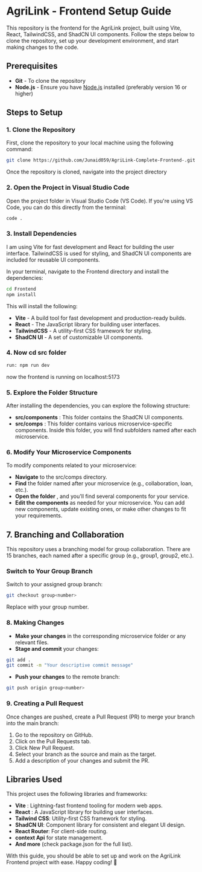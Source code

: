 # AgriLink - Frontend Setup Guide

This repository is the frontend for the AgriLink project, built using Vite, React, TailwindCSS, and ShadCN UI components. Follow the steps below to clone the repository, set up your development environment, and start making changes to the code.

## Prerequisites

- **Git** - To clone the repository
- **Node.js** - Ensure you have [Node.js](https://nodejs.org/) installed (preferably version 16 or higher)

## Steps to Setup

### 1. Clone the Repository

First, clone the repository to your local machine using the following command:

```bash
git clone https://github.com/Junaid059/AgriLink-Complete-Frontend-.git

```
Once the repository is cloned, navigate into the project directory

### 2. Open the Project in Visual Studio Code

Open the project folder in Visual Studio Code (VS Code). If you're using VS Code, you can do this directly from the terminal:

```bash
code .

```
### 3. Install Dependencies

I am using Vite for fast development and React for building the user interface. TailwindCSS is used for styling, and ShadCN UI components are included for reusable UI components.

In your terminal, navigate to the Frontend directory and install the dependencies:

```bash
cd Frontend
npm install

```
This will install the following:

- **Vite** - A build tool for fast development and production-ready builds.
- **React** - The JavaScript library for building user interfaces.
- **TailwindCSS** - A utility-first CSS framework for styling.
- **ShadCN UI** - A set of customizable UI components.


### 4. Now cd src folder 

```bash
run: npm run dev
```
now the frontend is running on localhost:5173

### 5. Explore the Folder Structure

After installing the dependencies, you can explore the following structure:

- **src/components** : This folder contains the ShadCN UI components.
- **src/comps** : This folder contains various microservice-specific components. Inside this folder, you will find subfolders named after each microservice.

### 6. Modify Your Microservice Components

To modify components related to your microservice:

- **Navigate** to the src/comps directory.
- **Find** the folder named after your microservice (e.g., collaboration, loan, etc.).
- **Open the folder** , and you'll find several components for your service.
- **Edit the components**  as needed for your microservice. You can add new components, update existing ones, or make other changes to fit your requirements.

## 7. Branching and Collaboration

This repository uses a branching model for group collaboration. There are 15 branches, each named after a specific group (e.g., group1, group2, etc.).

### Switch to Your Group Branch

Switch to your assigned group branch:

```bash 
git checkout group<number>

```

Replace <number> with your group number.

### 8. Making Changes

- **Make your changes** in the corresponding microservice folder or any relevant files.
- **Stage and commit**  your changes:

```bash
git add .
git commit -m "Your descriptive commit message"
```
- **Push your changes** to the remote branch:

```bash
git push origin group<number>
```

### 9. Creating a Pull Request

Once changes are pushed, create a Pull Request (PR) to merge your branch into the main branch:

1. Go to the repository on GitHub.
2. Click on the Pull Requests tab.
3. Click New Pull Request.
4. Select your branch as the source and main as the target.
5. Add a description of your changes and submit the PR.

## Libraries Used

This project uses the following libraries and frameworks:

- **Vite** : Lightning-fast frontend tooling for modern web apps.
- **React** : A JavaScript library for building user interfaces.
- **Tailwind CSS**: Utility-first CSS framework for styling.
- **ShadCN UI**: Component library for consistent and elegant UI design.
- **React Router**: For client-side routing.
- **context Api** for state management.
- **And more** (check package.json for the full list).

With this guide, you should be able to set up and work on the AgriLink Frontend project with ease. Happy coding! 🚀
